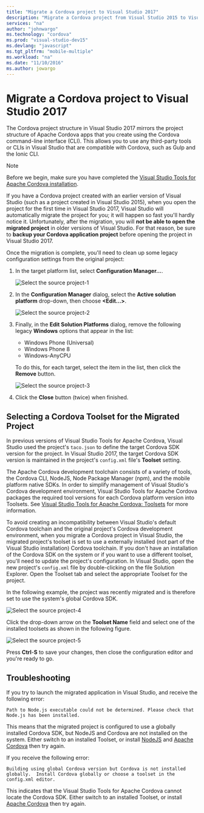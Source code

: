```yaml
---
title: "Migrate a Cordova project to Visual Studio 2017"
description: "Migrate a Cordova project from Visual Studio 2015 to Visual Studio 2017."
services: "na"
author: "johnwargo"
ms.technology: "cordova"
ms.prod: "visual-studio-dev15"
ms.devlang: "javascript"
ms.tgt_pltfrm: "mobile-multiple"
ms.workload: "na"
ms.date: "11/10/2016"
ms.author: jowargo
---
```


# Migrate a Cordova project to Visual Studio 2017

The Cordova project structure in Visual Studio 2017 mirrors the project structure of Apache Cordova apps that you create using the Cordova command-line interface (CLI). This allows you to use any third-party tools or CLIs in Visual Studio that are compatible with Cordova, such as Gulp and the Ionic CLI.

> [!NOTE]
> Before we begin, make sure you have completed the [Visual Studio Tools for Apache Cordova installation](installation.md).

If you have a Cordova project created with an earlier version of Visual Studio (such as a project created in Visual Studio 2015), when you open the project for the first time in Visual Studio 2017, Visual Studio will automatically migrate the project for you; it will happen so fast you'll hardly notice it. Unfortunately, after the migration, you will **not be able to open the migrated project** in older versions of Visual Studio. For that reason, be sure to **backup your Cordova application project** before opening the project in Visual Studio 2017.

Once the migration is complete, you'll need to clean up some legacy configuration settings from the original project:

1.	In the target platform list, select **Configuration Manager...**.

	![Select the source project-1](media/vs-taco-2017-migration/figure-01.png)

2.	In the **Configuration Manager** dialog, select the **Active solution platform** drop-down, then choose **<Edit...>**.

	![Select the source project-2](media/vs-taco-2017-migration/figure-02.png)

3.	Finally, in the **Edit Solution Platforms** dialog, remove the following legacy **Windows** options that appear in the list:

	+ Windows Phone (Universal)
	+ Windows Phone 8
	+ Windows-AnyCPU

	To do this, for each target, select the item in the list, then click the **Remove** button.

	![Select the source project-3](media/vs-taco-2017-migration/figure-03.png)

4.	Click the **Close** button (twice) when finished.

## Selecting a Cordova Toolset for the Migrated Project

In previous versions of Visual Studio Tools for Apache Cordova, Visual Studio used the project's `taco.json` to define the target Cordova SDK version for the project. In Visual Studio 2017, the target Cordova SDK version is maintained in the project's `config.xml` file's **Toolset** setting.

The Apache Cordova development toolchain consists of a variety of tools, the Cordova CLI, NodeJS, Node Package Manager (npm), and the mobile platform native SDKs. In order to simplify management of Visual Studio's Cordova development environment, Visual Studio Tools for Apache Cordova packages the required tool versions for each Cordova platform version into Toolsets. See [Visual Studio Tools for Apache Cordova: Toolsets](toolsets.md) for more information.

To avoid creating an incompatibility between Visual Studio's default Cordova toolchain and the original project's Cordova development environment, when you migrate a Cordova project in Visual Studio, the migrated project's toolset is set to use a externally installed (not part of the Visual Studio installation) Cordova toolchain. If you don't have an installation of the Cordova SDK on the system or if you want to use a different toolset, you'll need to update the project's configuration. In Visual Studio, open the new project's `config.xml` file by double-clicking on the file Solution Explorer. Open the Toolset tab and select the appropriate Toolset for the project.

In the following example, the project was recently migrated and is therefore set to use the system's global Cordova SDK.

![Select the source project-4](media/vs-taco-2017-migration/figure-04.png)

Click the drop-down arrow on the **Toolset Name** field and select one of the installed toolsets as shown in the following figure.

![Select the source project-5](media/vs-taco-2017-migration/figure-05.png)

Press **Ctrl**-**S** to save your changes, then close the configuration editor and you're ready to go.

## Troubleshooting

If you try to launch the migrated application in Visual Studio, and receive the following error:

```
Path to Node.js executable could not be determined. Please check that Node.js has been installed.
```

This means that the migrated project is configured to use a globally installed Cordova SDK, but NodeJS and Cordova are not installed on the system. Either switch to an installed Toolset, or install [NodeJS](http://nodejs.org) and [Apache Cordova](http://cordova.apache.org/docs/en/latest/guide/cli/index.html) then try again.

If you receive the following error:

```
Building using global Cordova version but Cordova is not installed globally.  Install Cordova globally or choose a toolset in the config.xml editor.
```

This indicates that the Visual Studio Tools for Apache Cordova cannot locate the Cordova SDK. Either switch to an installed Toolset, or install [Apache Cordova](http://cordova.apache.org/docs/en/latest/guide/cli/index.html) then try again.
